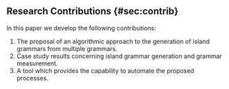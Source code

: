 ## Research Contributions {#sec:contrib}

In this paper we develop the following contributions:

1. The proposal of an algorithmic approach to the generation of island grammars from multiple grammars.
2. Case study results concerning island grammar generation and grammar measurement.
3. A tool which provides the capability to automate the proposed processes.
